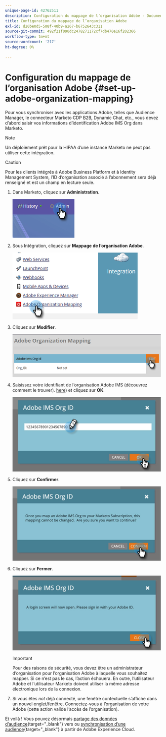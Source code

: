 ```yaml
---
unique-page-id: 42762511
description: Configuration du mappage de l’organisation Adobe - Documents Marketo - Documentation du produit
title: Configuration du mappage de l’organisation Adobe
exl-id: d20be0d5-508f-40b9-a267-b6752643c311
source-git-commit: 492f21f090dc2478271172cf7db470e16f202366
workflow-type: tm+mt
source-wordcount: '217'
ht-degree: 0%

---
```


# Configuration du mappage de l’organisation Adobe {#set-up-adobe-organization-mapping}

Pour vous synchroniser avec les applications Adobe, telles que Audience Manager, le connecteur Marketo CDP B2B, Dynamic Chat, etc., vous devez d’abord saisir vos informations d’identification Adobe IMS Org dans Marketo.

>[!NOTE]
>
>Un déploiement prêt pour la HIPAA d’une instance Marketo ne peut pas utiliser cette intégration.

>[!CAUTION]
>
>Pour les clients intégrés à Adobe Business Platform et à Identity Management System, l’ID d’organisation associé à l’abonnement sera déjà renseigné et est un champ en lecture seule.

1. Dans Marketo, cliquez sur **Administration**.

   ![](assets/set-up-adobe-experience-cloud-audience-sharing-1.png)

1. Sous Intégration, cliquez sur **Mappage de l’organisation Adobe**.

   ![](assets/set-up-adobe-experience-cloud-audience-sharing-2.png)

1. Cliquez sur **Modifier**.

   ![](assets/set-up-adobe-experience-cloud-audience-sharing-3.png)

1. Saisissez votre identifiant de l’organisation Adobe IMS (découvrez comment le trouver). [here](https://experienceleague.adobe.com/docs/control-panel/using/faq.html)) et cliquez sur **OK**.

   ![](assets/set-up-adobe-experience-cloud-audience-sharing-4.png)

1. Cliquez sur **Confirmer**.

   ![](assets/set-up-adobe-experience-cloud-audience-sharing-5.png)

1. Cliquez sur **Fermer**.

   ![](assets/set-up-adobe-experience-cloud-audience-sharing-6.png)

   >[!IMPORTANT]
   >
   >Pour des raisons de sécurité, vous devez être un administrateur d’organisation pour l’organisation Adobe à laquelle vous souhaitez mapper. Si ce n’est pas le cas, l’action échouera. En outre, l’utilisateur Adobe et l’utilisateur Marketo doivent utiliser la même adresse électronique lors de la connexion.

1. Si vous êtes _not_ déjà connecté, une fenêtre contextuelle s’affiche dans un nouvel onglet/fenêtre. Connectez-vous à l’organisation de votre Adobe (cette action valide l’accès de l’organisation).

Et voilà ! Vous pouvez désormais [partage des données d’audience](/help/marketo/product-docs/core-marketo-concepts/smart-lists-and-static-lists/static-lists/send-a-list-to-adobe-experience-cloud.md){target=&quot;_blank&quot;} vers ou [synchronisation d’une audience](/help/marketo/product-docs/adobe-experience-cloud-integrations/sync-an-audience-from-adobe-experience-cloud.md){target=&quot;_blank&quot;} à partir de Adobe Experience Cloud.
